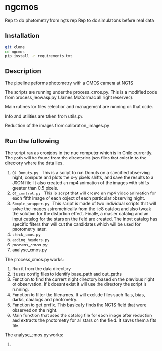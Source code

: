 # ngcmos
Rep to do photometry from ngts rep 
Rep to do simulations before real data

## Installation
```bash
git clone
cd ngcmos
pip install -r requirements.txt
```

## Description

The pipeline peforms photometry with a CMOS camera at NGTS

The scripts are running under the process_cmos.py. This is a modified code from process_leowasp.py (James McCormac all right reserved).

Main rutines for files selection and management are running on that code.

Info and utilities are taken from utils.py. 

Reduction of the images from calibration_images.py

## Run the following
The script ran as cronjobs in the nuc computer which is in Chile currently. The path will be found from the directories.json files that exist in to the directory where the data lies.


1) ```QC_Donuts.py ```
   This is a script to run Donuts on a specified observing night, compute and plots the x-y pixels shifts, and save the results to a JSON file.
   It also created an mp4 animation of the images with shifts greater than 0.5 pixels.
3) ```QC_control.py ```
   This is script that will create an mp4 video animation for each fifth image of each object of each particular observing night.
5) ```Simple_wrapper.py ```
   This script is made of two individual scripts that will solve the images astrometrically from the tic8 catalog and also tweak the solution for the distortion effect. Finally, a master catalog and an input catalog for the stars on the field are created. The input catalog has specific filters that will cut the candidates which will be used for photometry later.
7) ```check_cmos.py```
8) ```adding_headers.py```
9) process_cmos.py
10) analyse_cmos.py

The process_cmos.py works:

1) Run it from the data directory
2) It uses config files to identify base_path and out_paths
3) Function to find the current night directory based on the previous night of observation. If it doesnt exist it will use the directory the script is running.
4) Function to filter the filenames. It will exclude files such flats, bias, darks, caralogs and photometry.
5) Function to get prefix. This basically finds the NGTS field that were observed on the night.
6) Main function that uses the catalog file for each image after reduction and extracts the photometry for all stars on the field. It saves them a fits file.


The analyse_cmos.py works:

1) 


